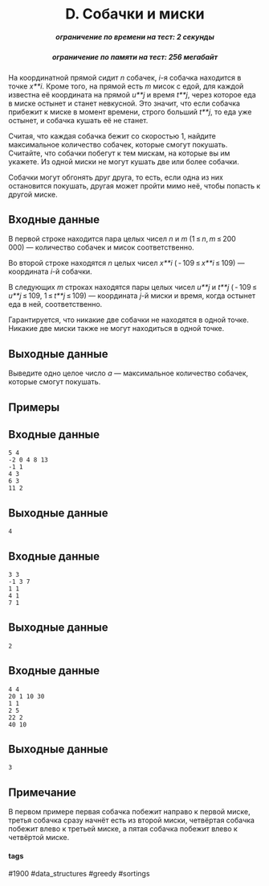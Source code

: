 <h1 style='text-align: center;'> D. Собачки и миски</h1>

<h5 style='text-align: center;'>ограничение по времени на тест: 2 секунды</h5>
<h5 style='text-align: center;'>ограничение по памяти на тест: 256 мегабайт</h5>

На координатной прямой сидит *n* собачек, *i*-я собачка находится в точке *x**i*. Кроме того, на прямой есть *m* мисок с едой, для каждой известна её координата на прямой *u**j* и время *t**j*, через которое еда в миске остынет и станет невкусной. Это значит, что если собачка прибежит к миске в момент времени, строго больший *t**j*, то еда уже остынет, и собачка кушать её не станет.

Считая, что каждая собачка бежит со скоростью 1, найдите максимальное количество собачек, которые смогут покушать. Считайте, что собачки побегут к тем мискам, на которые вы им укажете. Из одной миски не могут кушать две или более собачки.

Собачки могут обгонять друг друга, то есть, если одна из них остановится покушать, другая может пройти мимо неё, чтобы попасть к другой миске.

## Входные данные

В первой строке находится пара целых чисел *n* и *m* (1 ≤ *n*, *m* ≤ 200 000) — количество собачек и мисок соответственно.

Во второй строке находятся *n* целых чисел *x**i* ( - 109 ≤ *x**i* ≤ 109) — координата *i*-й собачки.

В следующих *m* строках находятся пары целых чисел *u**j* и *t**j* ( - 109 ≤ *u**j* ≤ 109, 1 ≤ *t**j* ≤ 109) — координата *j*-й миски и время, когда остынет еда в ней, соответственно.

Гарантируется, что никакие две собачки не находятся в одной точке. Никакие две миски также не могут находиться в одной точке.

## Выходные данные

Выведите одно целое число *a* — максимальное количество собачек, которые смогут покушать.

## Примеры

## Входные данные


```
5 4  
-2 0 4 8 13  
-1 1  
4 3  
6 3  
11 2  

```
## Выходные данные


```
4  

```
## Входные данные


```
3 3  
-1 3 7  
1 1  
4 1  
7 1  

```
## Выходные данные


```
2  

```
## Входные данные


```
4 4  
20 1 10 30  
1 1  
2 5  
22 2  
40 10  

```
## Выходные данные


```
3  

```
## Примечание

В первом примере первая собачка побежит направо к первой миске, третья собачка сразу начнёт есть из второй миски, четвёртая собачка побежит влево к третьей миске, а пятая собачка побежит влево к четвёртой миске.



#### tags 

#1900 #data_structures #greedy #sortings 